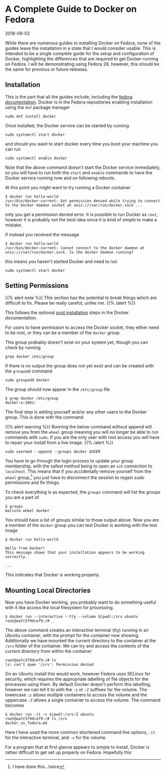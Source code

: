 # A Complete Guide to Docker on Fedora

2018-09-02

While there are numerous guides to installing Docker on Fedora,
none of the guides leave the installation
in a state that I would consider usable.
This is intended to be a single complete guide
for the setup and configuration of Docker,
highlighting the differences that are required
to get Docker running on Fedora.
I will be demonstrating using Fedora 28,
however, this should be the same for previous or future releases.

## Installation

This is the part that all the guides include,
including the [fedora documentation][docker fedora developer].
Docker is in the Fedora repositories
enabling installation using the `dnf` package manager

```shell
sudo dnf install docker
```

Once installed, the Docker service can be started by running

```shell
sudo systemctl start docker
```

and should you want to start docker
every time you boot your machine
you can run

```shell
sudo systemctl enable docker
```

Note that the above command doesn't start the Docker service immediately,
so you will have to run both the `start` and `enable` commands
to have the Docker service running now and on following reboots.

At this point you might want to try running a Docker container

```shell
$ docker run hello-world
/usr/bin/docker-current: Got permission denied while trying to connect
to the Docker daemon socket at unix:///var/run/docker.sock ...
```

only you get a permission denied error.
It is possible to run Docker as `root`,
however it is probably not the best idea
since it is kind of simple to make a mistake.

If instead you received the message

```shell
$ docker run hello-world
/usr/bin/docker-current: Cannot connect to the Docker daemon at
unix:///var/run/docker.sock. Is the docker daemon running?
```

this means you haven't started Docker and need to run

```shell
sudo systemctl start docker
```

## Setting Permissions

{{% alert note %}}
This section has the potential to break things which are difficult to fix.
Please be really careful, unlike me.
{{% /alert %}}

This follows the optional [post installation][docker post-install] steps in the Docker documentation.

For users to have permission to access the Docker socket,
they either need to be root,
or they can be a member of the `docker` group.



This group probably doesn't exist on your system yet,
though you can check by running

```shell
grep docker /etc/group
```

If there is no output the group does not yet exist
and can be created with the `groupadd` command

```shell
sudo groupadd docker
```

The group should now appear in the `/etc/group` file

```shell
$ grep docker /etc/group
docker:x:1001:
```

The final step is adding yourself and/or any other users to the Docker group.
This is done with the command

{{% alert warning %}}
Running the below command without append
will remove you from the `wheel` group
meaning you will no longer be able to run commands with `sudo`.
If you are the only user with root access
you will have to repair your install from a live image.
{{% /alert %}}

```shell
sudo usermod --append --groups docker $USER
```

You have to go through the login process to update your group membership,
with the safest method being to open an `ssh` connection to `localhost`.
This means that if you accidentally remove yourself from the `wheel` group,[^1]
you just have to disconnect the session
to regain sudo permissions and fix things.

To check everything is as expected,
the `groups` command will list the groups you are a part of.

```shell
$ groups
malcolm wheel docker
```

You should have a list of groups similar to those output above.
Now you are a member of the `docker` group
you can test Docker is working with the test image

```shell
$ docker run hello-world

Hello from Docker!
This message shows that your installation appears to be working correctly.

...
```

This indicates that Docker is working properly.

## Mounting Local Directories

Now you have Docker working,
you probably want to do something useful with it
like access the local filesystem for processing.

```shell
$ docker run --interactive --tty --volume $(pwd):/srv ubuntu
root@aa7c5f9dcef9:/# _
```

The above command creates an interactive terminal (tty)
running in an Ubuntu container,
with the prompt for the container now showing.
Additionally we have mounted the current directory to the container
at the `/srv` folder of the container.
We can try and access the contents of the current directory
from within the container

```shell
root@aa7c5f9dcef9:/# ls
ls: can't open '/srv': Permission denied
```

On an Ubuntu install this would work,
however Fedora uses SELinux for security,
which requires the appropriate labelling of file objects
for the processes using them.
By default Docker doesn't perform this labelling,
however we can tell it to with the `:z` or `:Z` suffixes for the volume.
The lowercase `:z` allows multiple containers to access the volume
and the uppercase `:Z` allows a single container to access the volume.
The command becomes

```shell
$ docker run -it -v $(pwd):/srv:Z ubuntu
root@aa7c5f9dcef9:/# ls /srv
docker_on_fedora.md
```

Here I have used the more common shortened command line options,
`-it` for the interactive terminal, and `-v` for the volume.


For a program that at first glance appears to simple to install,
Docker is rather difficult to get set up properly on Fedora.
Hopefully this

[^1]: I have done this...twice

[docker post-install]: https://docs.docker.com/install/linux/linux-postinstall/
[docker fedora developer]: https://developer.fedoraproject.org/tools/docker/docker-installation.html
